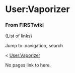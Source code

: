

# User:Vaporizer

### From FIRSTwiki

(List of links)

Jump to: navigation, search

&lt; [User:Vaporizer](/index.php?title=User:Vaporizer&redirect=no
"User:Vaporizer" )  

No pages link to here.

